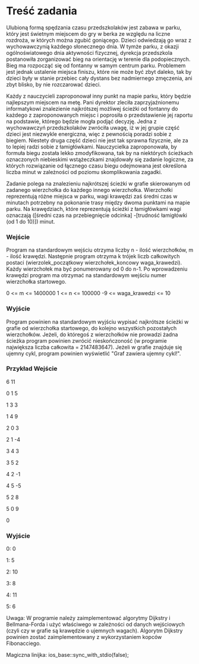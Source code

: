 # Treść zadania
Ulubioną formą spędzania czasu przedszkolaków jest zabawa w parku, który jest świetnym miejscem do gry w berka ze względu na liczne rozdroża, w których można zgubić goniącego. Dzieci odwiedzają go wraz z wychowawczynią każdego słonecznego dnia. W tymże parku, z okazji ogólnoświatowego dnia aktywności fizycznej, dyrekcja przedszkola postanowiła zorganizować bieg na orientację w terenie dla podopiecznych. Bieg ma rozpocząć się od fontanny w samym centrum parku. Problemem jest jednak ustalenie miejsca finiszu, które nie może być zbyt daleko, tak by dzieci były w stanie przebiec cały dystans bez nadmiernego zmęczenia, ani zbyt blisko, by nie rozczarować dzieci.

Każdy z nauczycieli zaproponował inny punkt na mapie parku, który będzie najlepszym miejscem na metę. Pani dyrektor zleciła zaprzyjaźnionemu informatykowi znalezienie najkrótszej możliwej ścieżki od fontanny do każdego z zaproponowanych miejsc i poprosiła o przedstawienie jej raportu na podstawie, którego będzie mogła podjąć decyzję. Jedna z wychowawczyń przedszkolaków zwróciła uwagę, iż w jej grupie część dzieci jest niezwykle energiczna, więc z pewnością poradzi sobie z biegiem. Niestety druga część dzieci nie jest tak sprawna fizycznie, ale za to lepiej radzi sobie z łamigłówkami. Nauczycielka zaproponowała, by formuła biegu została lekko zmodyfikowana, tak by na niektórych ścieżkach oznaczonych niebieskimi wstążeczkami znajdowały się zadanie logiczne, za których rozwiązanie od łącznego czasu biegu odejmowana jest określona liczba minut w zależności od poziomu skomplikowania zagadki.

Zadanie polega na znalezieniu najkrótszej ścieżki w grafie skierowanym od zadanego wierzchołka do każdego innego wierzchołka. Wierzchołki reprezentują różne miejsca w parku, wagi krawędzi zaś średni czas w minutach potrzebny na pokonanie trasy między dwoma punktami na mapie parku. Na krawędziach, które reprezentują ścieżki z łamigłówkami wagi oznaczają ([średni czas na przebiegnięcie odcinka] -[trudność łamigłówki (od 1 do 10)]) minut.

### Wejście

Program na standardowym wejściu otrzyma liczby n - ilość wierzchołków, m - ilość krawędzi. Następnie program otrzyma k trójek liczb całkowitych postaci (wierzolek_początkowy wierzchołek_koncowy waga_krawedzi). Każdy wierzchołek ma być ponumerowany od 0 do n-1. Po wprowadzeniu krawędzi program ma otrzymać na standardowym wejściu numer wierzchołka startowego.

0 <= m <= 1400000
1 <= n <= 100000
-9 <= waga_krawedzi <= 10


### Wyjście

Program powinien na standardowym wyjściu wypisać najkrótsze ścieżki w grafie od wierzchołka startowego, do kolejno wszystkich pozostałych wierzchołków. Jeżeli, do któregoś z wierzchołków nie prowadzi żadna ścieżka program powinien zwrócić nieskończoność (w programie największa liczba całkowita = 2147483647). Jeżeli w grafie znajduje się ujemny cykl, program powinien wyświetlić "Graf zawiera ujemny cykl!".

### Przykład Wejście
 
6 11 

0 1 5

1 3 3

1 4 9

2 0 3

2 1 -4

3 4 3 

3 5 2 

4 2 -1 

4 5 -5 

5 2 8 

5 0 9 

0

### Wyjście

0: 0 

1: 5

2: 10

3: 8

4: 11

5: 6 

Uwaga:
W programie należy zaimplementować algorytmy Dijkstry i Bellmana-Forda i użyć właściwego w zależności od danych wejściowych (czyli czy w grafie są krawędzie o ujemnych wagach). Algorytm Dijkstry powinien zostać zaimplementowany z wykorzystaniem kopców Fibonacciego.

Magiczna linijka: ios_base::sync_with_stdio(false);
